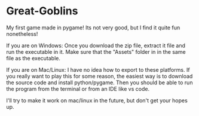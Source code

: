 # Great-Goblins
My first game made in pygame!  Its not very good, but I find it quite fun nonetheless!  

If you are on Windows: Once you download the zip file, extract it file and run the executable in it. Make sure that the "Assets" folder in in the same file as the executable.

If you are on Mac/Linux: I have no idea how to export to these platforms. If you really want to play this for some reason, the easiest way is to download the source code and install python/pygame. Then you should be able to run the program from the terminal or from an IDE like vs code.

I'll try to make it work on mac/linux in the future, but don't get your hopes up.
